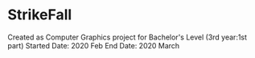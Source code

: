 # StrikeFall
Created as Computer Graphics project for Bachelor's Level (3rd year:1st part)
Started Date: 2020 Feb
End Date: 2020 March
